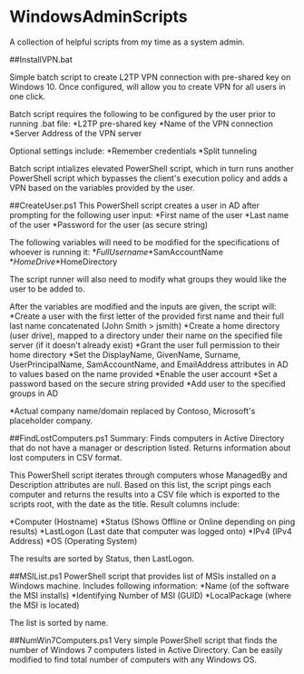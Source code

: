 # WindowsAdminScripts
A collection of helpful scripts from my time as a system admin.


##InstallVPN.bat

Simple batch script to create L2TP VPN connection with pre-shared key on Windows 10. Once configured, will allow you to create VPN for all users in one click.

Batch script requires the following to be configured by the user prior to running .bat file:
*L2TP pre-shared key
*Name of the VPN connection
*Server Address of the VPN server

Optional settings include:
*Remember credentials
*Split tunneling

Batch script intializes elevated PowerShell script, which in turn runs another PowerShell script which bypasses the client's execution policy and adds a VPN based on the variables provided by the user.

##CreateUser.ps1
This PowerShell script creates a user in AD after prompting for the following user input:
*First name of the user
*Last name of the user
*Password for the user (as secure string)

The following variables will need to be modified for the specifications of whoever is running it:
*$FullUsername
*$SamAccountName
*$HomeDrive
*$HomeDirectory

The script runner will also need to modify what groups they would like the user to be added to.

After the variables are modified and the inputs are given, the script will:
*Create a user with the first letter of the provided first name and their full last name concatenated (John Smith > jsmith)
*Create a home directory (user drive), mapped to a directory under their name on the specified file server (if it doesn't already exist)
*Grant the user full permission to their home directory
*Set the DisplayName, GivenName, Surname, UserPrincipalName, SamAccountName, and EmailAddress attributes in AD to values based on the name provided
*Enable the user account
*Set a password based on the secure string provided
*Add user to the specified groups in AD

*Actual company name/domain replaced by Contoso, Microsoft's placeholder company.

##FindLostComputers.ps1
Summary: Finds computers in Active Directory that do not have a manager or description listed. Returns information about lost computers in CSV format.

This PowerShell script iterates through computers whose ManagedBy and Description attributes are null. Based on this list, the script pings each computer and returns the results into a CSV file which is exported to the scripts root, with the date as the title. Result columns include:

*Computer (Hostname)
*Status (Shows Offline or Online depending on ping results)
*LastLogon (Last date that computer was logged onto)
*IPv4 (IPv4 Address)
*OS (Operating System)

The results are sorted by Status, then LastLogon.

##MSIList.ps1
PowerShell script that provides list of MSIs installed on a Windows machine. Includes following information:
*Name (of the software the MSI installs)
*Identifying Number of MSI (GUID)
*LocalPackage (where the MSI is located)

The list is sorted by name.

##NumWin7Computers.ps1
Very simple PowerShell script that finds the number of Windows 7 computers listed in Active Directory. Can be easily modified to find total number of computers with any Windows OS.

